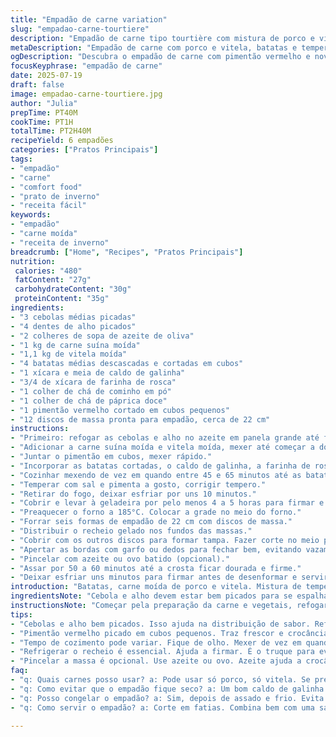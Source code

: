 ```yaml
---
title: "Empadão de carne variation"
slug: "empadao-carne-tourtiere"
description: "Empadão de carne tipo tourtière com mistura de porco e vitela, batatas e especiarias. Receita com substituição de ingredientes e ajuste das quantidades para aproximadamente 30% a menos. Temperos trocados: noz-moscada por cominho e canela por páprica doce. Adição de pimentão vermelho para toque especial. Preparação em etapas invertidas e tempos de cozimento ajustados entre 45 e 65 minutos. Massa para empadão usada pronta para facilitar o processo. Refrigeração estendida para sabores apurarem. Crosta crocante, carne soltinha, mistura de aromas. Receita para seis empadões de 22 cm. Prato principal saboroso, sem lactose, ovos e nozes."
metaDescription: "Empadão de carne com porco e vitela, batatas e temperos diferentes. Receita prática e saborosa para aquecer os dias frios."
ogDescription: "Descubra o empadão de carne com pimentão vermelho e novos temperos. Perfeito para um jantar em família ou com amigos."
focusKeyphrase: "empadão de carne"
date: 2025-07-19
draft: false
image: empadao-carne-tourtiere.jpg
author: "Julia"
prepTime: PT40M
cookTime: PT1H
totalTime: PT2H40M
recipeYield: 6 empadões
categories: ["Pratos Principais"]
tags:
- "empadão"
- "carne"
- "comfort food"
- "prato de inverno"
- "receita fácil"
keywords:
- "empadão"
- "carne moída"
- "receita de inverno"
breadcrumb: ["Home", "Recipes", "Pratos Principais"]
nutrition: 
 calories: "480"
 fatContent: "27g"
 carbohydrateContent: "30g"
 proteinContent: "35g"
ingredients:
- "3 cebolas médias picadas"
- "4 dentes de alho picados"
- "2 colheres de sopa de azeite de oliva"
- "1 kg de carne suína moída"
- "1,1 kg de vitela moída"
- "4 batatas médias descascadas e cortadas em cubos"
- "1 xícara e meia de caldo de galinha"
- "3/4 de xícara de farinha de rosca"
- "1 colher de chá de cominho em pó"
- "1 colher de chá de páprica doce"
- "1 pimentão vermelho cortado em cubos pequenos"
- "12 discos de massa pronta para empadão, cerca de 22 cm"
instructions:
- "Primeiro: refogar as cebolas e alho no azeite em panela grande até ficarem translúcidos."
- "Adicionar a carne suína moída e vitela moída, mexer até começar a dourar, cerca de 10 minutos."
- "Juntar o pimentão em cubos, mexer rápido."
- "Incorporar as batatas cortadas, o caldo de galinha, a farinha de rosca, cominho e páprica. Misturar tudo."
- "Cozinhar mexendo de vez em quando entre 45 e 65 minutos até as batatas começarem a desmanchar, carne soltinha. Abaixar fogo se necessário."
- "Temperar com sal e pimenta a gosto, corrigir tempero."
- "Retirar do fogo, deixar esfriar por uns 10 minutos."
- "Cobrir e levar à geladeira por pelo menos 4 a 5 horas para firmar e os sabores se misturarem."
- "Preaquecer o forno a 185°C. Colocar a grade no meio do forno."
- "Forrar seis formas de empadão de 22 cm com discos de massa."
- "Distribuir o recheio gelado nos fundos das massas."
- "Cobrir com os outros discos para formar tampa. Fazer corte no meio para saída de vapor."
- "Apertar as bordas com garfo ou dedos para fechar bem, evitando vazamentos."
- "Pincelar com azeite ou ovo batido (opcional)."
- "Assar por 50 a 60 minutos até a crosta ficar dourada e firme."
- "Deixar esfriar uns minutos para firmar antes de desenformar e servir."
introduction: "Batatas, carne moída de porco e vitela. Mistura de temperos simples, mas com personalidade. Empadão robusto, massa crocante por fora. Pimentão vermelho para dar uma textura diferente, doce e crocante. Mudança nos temperos clássicos da tourtière: cominho e páprica substituem noz-moscada e canela. O gosto fica diferente, menos doce, mais terroso, corpo novo. Desmancha no forno, mas cuidado para as bordas não queimarem. O preparo pede paciência: o cozimento da carne e batata deve ser longo para criar aquela mistura macia, que preenche, sustenta. Refrigeração obrigatória; ajuda a firma tudo, afina sabor. Receita antiga que ganhou uma cara nova. Receita de inverno, dias frios, cozinha com panela grande. Aquece a casa. Serve bem gente em festa, família grande. Para quem gosta de mexer na cozinha, ajeitar os sabores, experimentar uma tradição diferente. Massa pronta facilita, mas fazer em casa também é bem-vindo e fica top. Cozinha artesanal, gostinho de casa. Aqui não entra niquel nem lactose. Plug culinário simples, reconhecimento internacional. Para provar com mostarda forte ou geleia picante. Serve com salada verde para quebrar gordura. O trabalho vale cada mordida, cada crosta dourada. História e sabor numa só forma."
ingredientsNote: "Cebola e alho devem estar bem picados para se espalharem na carne, dando perfume. Escolha carne moída fresca, carne de porco e vitela são gordurosas na medida certa, mas se preferir, pode usar apenas uma carne, ajustando o tempo de cozimento. Batatas firmes não desmancham rápido, mas aqui queremos que quebrem, então batatas mais velhas ou de fécula alta são excelentes. Caldo de galinha pode ser caseiro ou de cubo, cuidado com o sal se usar o cubo. Farinha de rosca ajuda a dar liga e absorver um pouco do caldo, mantendo o recheio úmido sem ficar aguado. Cominho e páprica dão aroma quente e defumado, diferente das tradicionais especiarias doces; pimentão vermelho entra para dar frescor e textura crocante. Massa pronta de mercado poupa tempo, mas se usar massa caseira, prefira receita que aguente líquido e não amolece rápido. Os discos tamanho 22 cm são ideais para porções individuais, mas podem ser maiores para divisão diferente. Pode pincelar azeite antes de assar para evitar ressecamento da superfície, opção para quem não usa ovos. Esta receita não tem lactose nem ovos, atendendo quem tem restrições alimentares, sem perder sabor e textura."
instructionsNote: "Começar pela preparação da carne e vegetais, refogar bem para liberar aroma e sabores complexos. O segredo está no cozimento lento, mexer para não grudar nem queimar, deixar a batata amolecer o suficiente para dar volumetria ao recheio. Depois que esfriar, o empadão fica mais firme, mais fácil de moldar. Refrigeração acelera o fortalecimento do recheio, garantindo que não vaze na hora de colocar na massa. Formar as bases dos empadões antes de rechear para evitar que a massa quebre. Sempre fazer um buraco no topo para vapor sair, evitando bolhas e estourar o empadão no forno. Fechar a borda com cuidado: use garfo ou dedos, para grudar bem a massa. Assar em temperatura média garante cozimento por igual, crosta dourada e interior quente e úmido. Tempo pode variar ligeiramente conforme forno, por isso ajuste para dourar bem sem queimar bordas. Deixe descansar antes de servir para que o recheio assente e fique mais saboroso e firme, facilitando o corte. Podem ser congelados depois de frios para consumo futuro. Aquecer sempre no forno para manter crocância da massa."
tips:
- "Cebolas e alho bem picados. Isso ajuda na distribuição de sabor. Refogar até murchar traz aromas intensos. Mistura perfeita com carnes. Perceba como muda o prato. A carne suína e a vitela juntas trazem suculência."
- "Pimentão vermelho picado em cubos pequenos. Traz frescor e crocância ao empadão. Não pule essa etapa. Misture com a carne. Combinação boa. Batatas cortadas em cubos. Elas devem desmanchar e dar liga ao recheio."
- "Tempo de cozimento pode variar. Fique de olho. Mexer de vez em quando, evita que grude. Não pode ser corrido. Quer batatas desmanchando, carne soltinha. O sabor vai melhorar. Longo cozimento gera a mistura ideal."
- "Refrigerar o recheio é essencial. Ajuda a firmar. É o truque para evitar vazamento na massa. Recheio frio ajuda na montagem. Formas de empadão prontos? Muito prático. Massas caseiras são boas, mas podem ser trabalhosas."
- "Pincelar a massa é opcional. Use azeite ou ovo. Azeite ajuda a crocância. Mas, evite excesso. Tem que ser uma camada fina. O forno deve pré-aquecer bem. Isso garante uma crosta perfeita e dourada."
faq:
- "q: Quais carnes posso usar? a: Pode usar só porco, só vitela. Se preferir um tipo só, ajuste o tempo de cozimento. Mistura dá suculência."
- "q: Como evitar que o empadão fique seco? a: Um bom caldo de galinha é a chave. Não deixe cozinhar demais. Molho deve ficar cremoso. Batatas absorvem umidade."
- "q: Posso congelar o empadão? a: Sim, depois de assado e frio. Evita a crocância, mas é prático. Para aquecer, sempre use o forno. Mantém melhor a massa."
- "q: Como servir o empadão? a: Corte em fatias. Combina bem com uma salada verde. Pode acompanhar com mostarda forte. Ou uma geleia picante. Contrasta bem."

---
```

